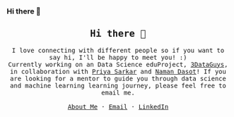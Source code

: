 ### Hi there 👋

<!-- ### Hi there 👋 -->

<p align="center">
  <h2 align="center"><samp>Hi there 👋</samp></h2>
</p>

<p align="center">
  <samp>
    I love connecting with different people so if you want to say hi, I'll
    be happy to meet you! :)
    <br />
    Currently working on an Data Science eduProject, <a href="https://www.3dataguys.com">3DataGuys</a>, in collaboration with  <a href="https://github.com/divapriya">Priya Sarkar</a> and <a href="https://github.com/namandasot">Naman Dasot</a>! If you are looking for a mentor to guide you through data science and machine learning learning journey, please feel free to email me.
    <!-- <a href="https://himanshukgoyal.github.io">himanshukgoyal.github.io</a> -->
    <br />
    <br />
    <a href="https://himanshukgoyal.github.io">About Me</a>
    ·
    <a href="mailto:G.Himanshu2312@gmail.com">Email</a>
    ·
    <a href="https://linkedin.com/in/ds-himanshugoyal/">LinkedIn</a>
  </samp>
</p>

<!--
**HimanshuKGoyal/HimanshuKGoyal** is a ✨ _special_ ✨ repository because its `README.md` (this file) appears on your GitHub profile.

Here are some ideas to get you started:

- 🔭 I’m currently working on ...
- 🌱 I’m currently learning ...
- 👯 I’m looking to collaborate on ...
- 🤔 I’m looking for help with ...
- 💬 Ask me about ...
- 📫 How to reach me: ...
- 😄 Pronouns: ...
- ⚡ Fun fact: ...
-->
